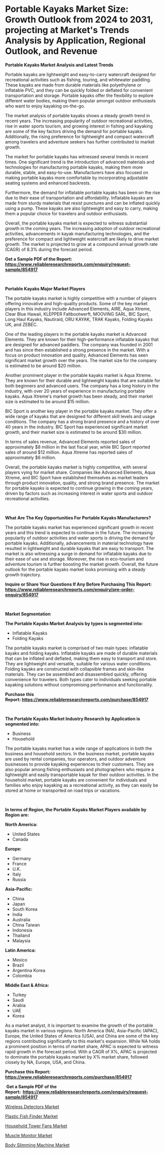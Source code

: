 <p><h1>Portable Kayaks Market Size: Growth Outlook from 2024 to 2031, projecting at Market's Trends Analysis by Application, Regional Outlook, and Revenue</h1></p><p><strong>Portable Kayaks Market Analysis and Latest Trends</strong></p>
<p><p>Portable kayaks are lightweight and easy-to-carry watercraft designed for recreational activities such as fishing, touring, and whitewater paddling. These kayaks are made from durable materials like polyethylene or inflatable PVC, and they can be quickly folded or deflated for convenient transportation and storage. Portable kayaks offer the flexibility to explore different water bodies, making them popular amongst outdoor enthusiasts who want to enjoy kayaking on-the-go.</p><p>The market analysis of portable kayaks shows a steady growth trend in recent years. The increasing popularity of outdoor recreational activities, rise in water sports tourism, and growing interest in fishing and kayaking are some of the key factors driving the demand for portable kayaks. Additionally, the rising preference for lightweight and compact watercraft among travelers and adventure seekers has further contributed to market growth.</p><p>The market for portable kayaks has witnessed several trends in recent times. One significant trend is the introduction of advanced materials and technologies for manufacturing portable kayaks, making them more durable, stable, and easy-to-use. Manufacturers have also focused on making portable kayaks more comfortable by incorporating adjustable seating systems and enhanced backrests.</p><p>Furthermore, the demand for inflatable portable kayaks has been on the rise due to their ease of transportation and affordability. Inflatable kayaks are made from sturdy materials that resist punctures and can be inflated quickly using a pump. These kayaks are also lightweight and easy to carry, making them a popular choice for travelers and outdoor enthusiasts.</p><p>Overall, the portable kayaks market is expected to witness substantial growth in the coming years. The increasing adoption of outdoor recreational activities, advancements in kayak manufacturing technologies, and the preference for compact and lightweight watercraft are likely to drive market growth. The market is projected to grow at a compound annual growth rate (CAGR) of 8.3% during the forecast period.</p></p>
<p><strong>Get a Sample PDF of the Report:&nbsp; <a href="https://www.reliableresearchreports.com/enquiry/request-sample/854917">https://www.reliableresearchreports.com/enquiry/request-sample/854917</a></strong></p>
<p>&nbsp;</p>
<p><strong>Portable Kayaks Major Market Players</strong></p>
<p><p>The portable kayaks market is highly competitive with a number of players offering innovative and high-quality products. Some of the key market players in this industry include Advanced Elements, AIRE, Aqua Xtreme, Clear Blue Hawaii, KLEPPER Faltbootwerft, MOOVING SARL, BIC Sport, Long Haul Kayaks, Nautiraid, ORU KAYAK, TRAK Kayaks, Folding Kayaks UK, and ZEBEC.</p><p>One of the leading players in the portable kayaks market is Advanced Elements. They are known for their high-performance inflatable kayaks that are designed for advanced paddlers. The company was founded in 2001 and has since then established a strong presence in the market. With a focus on product innovation and quality, Advanced Elements has seen significant market growth over the years. The market size for the company is estimated to be around $20 million.</p><p>Another prominent player in the portable kayaks market is Aqua Xtreme. They are known for their durable and lightweight kayaks that are suitable for both beginners and advanced users. The company has a long history in the industry, with over 20 years of experience in manufacturing portable kayaks. Aqua Xtreme's market growth has been steady, and their market size is estimated to be around $15 million.</p><p>BIC Sport is another key player in the portable kayaks market. They offer a wide range of kayaks that are designed for different skill levels and usage conditions. The company has a strong brand presence and a history of over 40 years in the industry. BIC Sport has experienced significant market growth, and their market size is estimated to be around $30 million.</p><p>In terms of sales revenue, Advanced Elements reported sales of approximately $8 million in the last fiscal year, while BIC Sport reported sales of around $12 million. Aqua Xtreme has reported sales of approximately $6 million.</p><p>Overall, the portable kayaks market is highly competitive, with several players vying for market share. Companies like Advanced Elements, Aqua Xtreme, and BIC Sport have established themselves as market leaders through product innovation, quality, and strong brand presence. The market for portable kayaks is expected to continue growing in the coming years, driven by factors such as increasing interest in water sports and outdoor recreational activities.</p></p>
<p>&nbsp;</p>
<p><strong>What Are The Key Opportunities For Portable Kayaks Manufacturers?</strong></p>
<p><p>The portable kayaks market has experienced significant growth in recent years and this trend is expected to continue in the future. The increasing popularity of outdoor activities and water sports is driving the demand for portable kayaks. Additionally, advancements in material technology have resulted in lightweight and durable kayaks that are easy to transport. The market is also witnessing a surge in demand for inflatable kayaks due to their ease of use and storage. Moreover, the rise in eco-tourism and adventure tourism is further boosting the market growth. Overall, the future outlook for the portable kayaks market looks promising with a steady growth trajectory.</p></p>
<p><strong>Inquire or Share Your Questions If Any Before Purchasing This Report: <a href="https://www.reliableresearchreports.com/enquiry/pre-order-enquiry/854917">https://www.reliableresearchreports.com/enquiry/pre-order-enquiry/854917</a></strong></p>
<p>&nbsp;</p>
<p><strong>Market Segmentation</strong></p>
<p><strong>The Portable Kayaks Market Analysis by types is segmented into:</strong></p>
<p><ul><li>Inflatable Kayaks</li><li>Folding Kayaks</li></ul></p>
<p><p>The portable kayaks market is comprised of two main types: inflatable kayaks and folding kayaks. Inflatable kayaks are made of durable materials that can be inflated and deflated, making them easy to transport and store. They are lightweight and versatile, suitable for various water conditions. Folding kayaks are constructed with collapsible frames and skin-like materials. They can be assembled and disassembled quickly, offering convenience for travelers. Both types cater to individuals seeking portable kayaking solutions without compromising performance and functionality.</p></p>
<p><strong>Purchase this Report:&nbsp;<a href="https://www.reliableresearchreports.com/purchase/854917">https://www.reliableresearchreports.com/purchase/854917</a></strong></p>
<p>&nbsp;</p>
<p><strong>The Portable Kayaks Market Industry Research by Application is segmented into:</strong></p>
<p><ul><li>Business</li><li>Household</li></ul></p>
<p><p>The portable kayaks market has a wide range of applications in both the business and household sectors. In the business market, portable kayaks are used by rental companies, tour operators, and outdoor adventure businesses to provide kayaking experiences to their customers. They are also popular among fishing enthusiasts and photographers who require a lightweight and easily transportable kayak for their outdoor activities. In the household market, portable kayaks are convenient for individuals and families who enjoy kayaking as a recreational activity, as they can easily be stored at home or transported on road trips or vacations.</p></p>
<p>&nbsp;</p>
<p><strong>In terms of Region, the Portable Kayaks Market Players available by Region are:</strong></p>
<p>
    <p> <strong> North America: </strong>
        <ul>
            <li>United States</li>
            <li>Canada</li>
        </ul>
        </p> 
    <p> <strong> Europe: </strong>
        <ul>
            <li>Germany</li>
            <li>France</li>
            <li>U.K.</li>
            <li>Italy</li>
            <li>Russia</li>
        </ul>
        </p> 
    <p> <strong> Asia-Pacific: </strong>
        <ul>
            <li>China</li>
            <li>Japan</li>
            <li>South Korea</li>
            <li>India</li>
            <li>Australia</li>
            <li>China Taiwan</li>
            <li>Indonesia</li>
            <li>Thailand</li>
            <li>Malaysia</li>
        </ul>
        </p> 
    <p> <strong> Latin America: </strong>
        <ul>
            <li>Mexico</li>
            <li>Brazil</li>
            <li>Argentina Korea</li>
            <li>Colombia</li>
        </ul>
        </p> 
    <p> <strong> Middle East & Africa: </strong>
        <ul>
            <li>Turkey</li>
            <li>Saudi</li>
            <li>Arabia</li>
            <li>UAE</li>
            <li>Korea</li>
        </ul>
    </p>
    </p>
<p><p>As a market analyst, it is important to examine the growth of the portable kayaks market in various regions. North America (NA), Asia-Pacific (APAC), Europe, the United States of America (USA), and China are some of the key regions contributing significantly to this market's expansion. While NA holds a prominent position in terms of market share, APAC is expected to witness rapid growth in the forecast period. With a CAGR of X%, APAC is projected to dominate the portable kayaks market by X% market share, followed closely by NA, Europe, USA, and China.</p></p>
<p><strong>Purchase this Report: <a href="https://www.reliableresearchreports.com/purchase/854917">https://www.reliableresearchreports.com/purchase/854917</a></strong></p>
<p>&nbsp;<strong>Get a Sample PDF of the Report:&nbsp;&nbsp;<a href="https://www.reliableresearchreports.com/enquiry/request-sample/854917">https://www.reliableresearchreports.com/enquiry/request-sample/854917</a></strong></p>
<p><strong></strong></p>
<p><p><a href="https://github.com/gaydyna/Market-Research-Report-List-1/blob/main/wireless-detectors-market.md">Wireless Detectors Market</a></p><p><a href="https://github.com/amonskiyk/Market-Research-Report-List-1/blob/main/plastic-fish-finder-market.md">Plastic Fish Finder Market</a></p><p><a href="https://github.com/tamvrosiya/Market-Research-Report-List-1/blob/main/household-tower-fans-market.md">Household Tower Fans Market</a></p><p><a href="https://github.com/julyju69/Market-Research-Report-List-1/blob/main/muscle-monitor-market.md">Muscle Monitor Market</a></p><p><a href="https://github.com/joannesouthgate/Market-Research-Report-List-1/blob/main/body-slimming-machine-market.md">Body Slimming Machine Market</a></p></p>